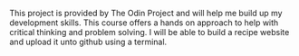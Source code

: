 This project is provided by The Odin Project and will help me build up my development skills. This course offers a hands on approach to help with critical thinking and problem solving.
I will be able to build a recipe website and upload it unto github using a terminal.
